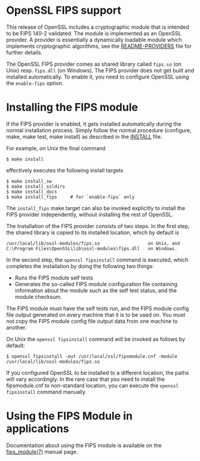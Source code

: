 OpenSSL FIPS support
====================

This release of OpenSSL includes a cryptographic module that is intended to be
FIPS 140-2 validated. The module is implemented as an OpenSSL provider.
A provider is essentially a dynamically loadable module which implements
cryptographic algorithms, see the [README-PROVIDERS](README-PROVIDERS.md) file
for further details.

The OpenSSL FIPS provider comes as shared library called `fips.so` (on Unix)
resp. `fips.dll` (on Windows). The FIPS provider does not get built and
installed automatically. To enable it, you need to configure OpenSSL using
the `enable-fips` option.

Installing the FIPS module
==========================

If the FIPS provider is enabled, it gets installed automatically during the
normal installation process. Simply follow the normal procedure (configure,
make, make test, make install) as described in the [INSTALL](INSTALL.md) file.

For example, on Unix the final command

    $ make install

effectively executes the following install targets

    $ make install_sw
    $ make install_ssldirs
    $ make install_docs
    $ make install_fips     # for `enable-fips` only

The `install_fips` make target can also be invoked explicitly to install
the FIPS provider independently, without installing the rest of OpenSSL.

The Installation of the FIPS provider consists of two steps. In the first step,
the shared library is copied to its installed location, which by default is

    /usr/local/lib/ossl-modules/fips.so                  on Unix, and
    C:\Program Files\OpenSSL\lib\ossl-modules\fips.dll   on Windows.

In the second step, the `openssl fipsinstall` command is executed, which completes
the installation by doing the following two things:

- Runs the FIPS module self tests
- Generates the so-called FIPS module configuration file containing information
  about the module such as the self test status, and the module checksum.

The FIPS module must have the self tests run, and the FIPS module config file
output generated on every machine that it is to be used on. You must not copy
the FIPS module config file output data from one machine to another.

On Unix the `openssl fipsinstall` command will be invoked as follows by default:

    $ openssl fipsinstall -out /usr/local/ssl/fipsmodule.cnf -module /usr/local/lib/ossl-modules/fips.so

If you configured OpenSSL to be installed to a different location, the paths will
vary accordingly. In the rare case that you need to install the fipsmodule.cnf
to non-standard location, you can execute the `openssl fipsinstall` command manually.

Using the FIPS Module in applications
=====================================

Documentation about using the FIPS module is available on the [fips_module(7)]
manual page.

 [fips_module(7)]: https://www.openssl.org/docs/man3.0/man7/fips_module.html

